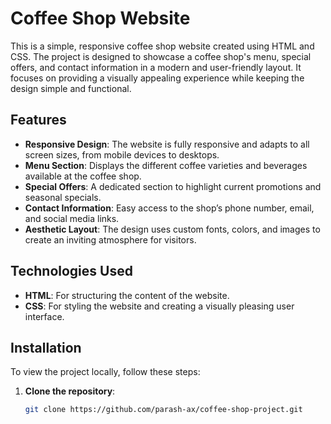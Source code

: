 # Coffee Shop Website

This is a simple, responsive coffee shop website created using HTML and CSS. The project is designed to showcase a coffee shop's menu, special offers, and contact information in a modern and user-friendly layout. It focuses on providing a visually appealing experience while keeping the design simple and functional.

## Features

- **Responsive Design**: The website is fully responsive and adapts to all screen sizes, from mobile devices to desktops.
- **Menu Section**: Displays the different coffee varieties and beverages available at the coffee shop.
- **Special Offers**: A dedicated section to highlight current promotions and seasonal specials.
- **Contact Information**: Easy access to the shop’s phone number, email, and social media links.
- **Aesthetic Layout**: The design uses custom fonts, colors, and images to create an inviting atmosphere for visitors.

## Technologies Used

- **HTML**: For structuring the content of the website.
- **CSS**: For styling the website and creating a visually pleasing user interface.

## Installation

To view the project locally, follow these steps:

1. **Clone the repository**:
   ```bash
   git clone https://github.com/parash-ax/coffee-shop-project.git

